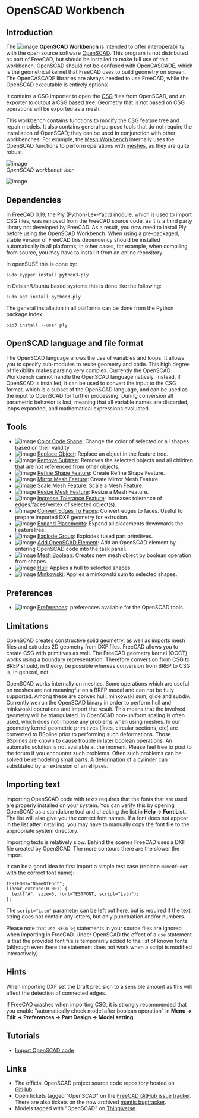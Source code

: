 # OpenSCAD Workbench

## Introduction

The ![image](https://github.com/FreeCAD/FreeCAD-documentation-docusaurus/assets/100439627/afc572e6-dea8-4760-b93c-533a86010ac5) **OpenSCAD Workbench** is intended to offer interoperability with the open source software [OpenSCAD](http://www.openscad.org/). This program is not distributed as part of FreeCAD, but should be installed to make full use of this workbench. OpenSCAD should not be confused with [OpenCASCADE](https://wiki.freecad.org/OpenCASCADE), which is the geometrical kernel that FreeCAD uses to build geometry on screen. The OpenCASCADE libraries are always needed to use FreeCAD, while the OpenSCAD executable is entirely optional.

It contains a CSG importer to open the [CSG](https://wiki.freecad.org/OpenSCAD_CSG) files from OpenSCAD, and an exporter to output a CSG based tree. Geometry that is not based on CSG operations will be exported as a mesh.

This workbench contains functions to modify the CSG feature tree and repair models. It also contains general-purpose tools that do not require the installation of OpenSCAD; they can be used in conjunction with other workbenches. For example, the [Mesh Workbench](docs\workbenches\mesh.md) internally uses the OpenSCAD functions to perform operations with [meshes](https://wiki.freecad.org/Mesh), as they are quite robust.

![image](https://github.com/FreeCAD/FreeCAD-documentation-docusaurus/assets/100439627/f8fbb476-4bd7-4261-9a32-d08086e15c17)  
_OpenSCAD workbench icon_  

![image](https://github.com/FreeCAD/FreeCAD-documentation-docusaurus/assets/100439627/0865a63b-2504-45f8-9ffe-fff8127066be)  

## Dependencies

In FreeCAD 0.19, the Ply (Python-Lex-Yacc) module, which is used to import CSG files, was removed from the FreeCAD source code, as it is a third party library not developed by FreeCAD. As a result, you now need to install Ply before using the OpenSCAD Workbench. When using a pre-packaged, stable version of FreeCAD this dependency should be installed automatically in all platforms; in other cases, for example, when compiling from source, you may have to install it from an online repository.

In openSUSE this is done by:
```
sudo zypper install python3-ply
```
In Debian/Ubuntu based systems this is done like the following:
```
sudo apt install python3-ply
```
The general installation in all platforms can be done from the Python package index.
```
pip3 install --user ply
```

## OpenSCAD language and file format

The OpenSCAD language allows the use of variables and loops. It allows you to specify sub-modules to reuse geometry and code. This high degree of flexibility makes parsing very complex. Currently the OpenSCAD Workbench cannot handle the OpenSCAD language natively. Instead, if OpenSCAD is installed, it can be used to convert the input to the CSG format, which is a subset of the OpenSCAD language, and can be used as the input to OpenSCAD for further processing. During conversion all parametric behavior is lost, meaning that all variable names are discarded, loops expanded, and mathematical expressions evaluated.

## Tools

- ![image](https://github.com/FreeCAD/FreeCAD-documentation-docusaurus/assets/100439627/9de46d13-4de9-45a5-b853-eb8886a8cdf5) [Color Code Shape](https://wiki.freecad.org/OpenSCAD_ColorCodeShape): Change the color of selected or all shapes based on their validity.
- ![image](https://github.com/FreeCAD/FreeCAD-documentation-docusaurus/assets/100439627/eb1513c4-9e34-47a8-beef-350f170c4e27) [Replace Object](https://wiki.freecad.org/OpenSCAD_ReplaceObject): Replace an object in the feature tree.
- ![image](https://github.com/FreeCAD/FreeCAD-documentation-docusaurus/assets/100439627/df7a322d-3f48-4ae7-9b5b-338915c8f589) [Remove Subtree](https://wiki.freecad.org/OpenSCAD_RemoveSubtree): Removes the selected objects and all children that are not referenced from other objects.
- ![image](https://github.com/FreeCAD/FreeCAD-documentation-docusaurus/assets/100439627/748fcc29-c47b-4785-b31c-cf88b4b4f595) [Refine Shape Feature](https://wiki.freecad.org/OpenSCAD_RefineShapeFeature): Create Refine Shape Feature.
- ![image](https://github.com/FreeCAD/FreeCAD-documentation-docusaurus/assets/100439627/0a18f045-84eb-45de-83e9-e4a714f974c6) [Mirror Mesh Feature](https://wiki.freecad.org/OpenSCAD_MirrorMeshFeature): Create Mirror Mesh Feature.
- ![image](https://github.com/FreeCAD/FreeCAD-documentation-docusaurus/assets/100439627/5bbc70f2-5bb2-4d5b-9bbd-be4234200d5c) [Scale Mesh Feature](https://wiki.freecad.org/OpenSCAD_ScaleMeshFeature): Scale a Mesh Feature.
- ![image](https://github.com/FreeCAD/FreeCAD-documentation-docusaurus/assets/100439627/f0948af5-686b-4a6e-a612-5958acbfcc50) [Resize Mesh Feature](https://wiki.freecad.org/OpenSCAD_ResizeMeshFeature): Resize a Mesh Feature.
- ![image](https://github.com/FreeCAD/FreeCAD-documentation-docusaurus/assets/100439627/df643233-eba8-4e96-8a6b-2c3366831d93) [Increase Tolerance Feature](https://wiki.freecad.org/OpenSCAD_IncreaseToleranceFeature): Increases tolerance of edges/faces/vertex of selected object(s).
- ![image](https://github.com/FreeCAD/FreeCAD-documentation-docusaurus/assets/100439627/49411bf6-a057-4cf0-aad5-6fb1da2d6478) [Convert Edges To Faces](https://wiki.freecad.org/OpenSCAD_Edgestofaces): Convert edges to faces. Useful to prepare imported DXF geometry for extrusion.
- ![image](https://github.com/FreeCAD/FreeCAD-documentation-docusaurus/assets/100439627/7c768432-75b1-48fc-9073-728d5d049727) [Expand Placements](https://wiki.freecad.org/OpenSCAD_ExpandPlacements): Expand all placements downwards the FeatureTree.
- ![image](https://github.com/FreeCAD/FreeCAD-documentation-docusaurus/assets/100439627/59070d69-4951-4b26-beb8-f83c62fd594b) [Explode Group](https://wiki.freecad.org/OpenSCAD_ExplodeGroup): Explodes fused part primitives.
- ![image](https://github.com/FreeCAD/FreeCAD-documentation-docusaurus/assets/100439627/a0a4edff-7ad6-4d76-9e8b-2294714fa4cb) [Add OpenSCAD Element](https://wiki.freecad.org/OpenSCAD_AddOpenSCADElement): Add an OpenSCAD element by entering OpenSCAD code into the task panel.
- ![image](https://github.com/FreeCAD/FreeCAD-documentation-docusaurus/assets/100439627/8026c4fa-6354-42b2-bd6d-9061ea2de7c6) [Mesh Boolean](https://wiki.freecad.org/OpenSCAD_MeshBoolean): Creates new mesh object by boolean operation from shapes.
- ![image](https://github.com/FreeCAD/FreeCAD-documentation-docusaurus/assets/100439627/ccfbf9ee-b3e0-4e15-aa1e-74135775588e) [Hull](https://wiki.freecad.org/OpenSCAD_Hull): Applies a hull to selected shapes.
- ![image](https://github.com/FreeCAD/FreeCAD-documentation-docusaurus/assets/100439627/825d32f7-a0f9-48d0-b35a-1b8dd5cc192f) [Minkowski](https://wiki.freecad.org/OpenSCAD_Minkowski): Applies a minkowski sum to selected shapes.

## Preferences

- ![image](https://github.com/FreeCAD/FreeCAD-documentation-docusaurus/assets/100439627/e803cf31-31f7-405f-a555-75aa47b6b817) [Preferences](https://wiki.freecad.org/OpenSCAD_Preferences): preferences available for the OpenSCAD tools.

## Limitations

OpenSCAD creates constructive solid geometry, as well as imports mesh files and extrudes 2D geometry from DXF files. FreeCAD allows you to create CSG with primitives as well. The FreeCAD geometry kernel (OCCT) works using a boundary representation. Therefore conversion from CSG to BREP should, in theory, be possible whereas conversion from BREP to CSG is, in general, not.

OpenSCAD works internally on meshes. Some operations which are useful on meshes are not meaningful on a BREP model and can not be fully supported. Among these are convex hull, minkowski sum, glide and subdiv. Currently we run the OpenSCAD binary in order to perform hull and minkwoski operations and import the result. This means that the involved geometry will be triangulated. In OpenSCAD non-uniform scaling is often used, which does not impose any problems when using meshes. In our geometry kernel geometric primitives (lines, circular sections, etc) are converted to BSpline prior to performing such deformations. Those BSplines are known to cause trouble in later boolean operations. An automatic solution is not available at the moment. Please feel free to post to the forum if you encounter such problems. Often such problems can be solved be remodeling small parts. A deformation of a cylinder can substituted by an extrusion of an ellipses.

## Importing text

Importing OpenSCAD code with texts requires that the fonts that are used are properly installed on your system. You can verify this by opening OpenSCAD as a standalone tool and checking the list in **Help → Font List**. The list will also give you the correct font names. If a font does not appear in the list after installing, you may have to manually copy the font file to the appropriate system directory.

Importing texts is relatively slow. Behind the scenes FreeCAD uses a DXF file created by OpenSCAD. The more contours there are the slower the import.

It can be a good idea to first import a simple test case (replace `NameOfFont` with the correct font name):
```
TESTFONT="NameOfFont";
linear_extrude(0.001) {
  text("A", size=5, font=TESTFONT, script="Latn");
};
```
The `script="Latn"` parameter can be left out here, but is required if the text string does not contain any letters, but only punctuation and/or numbers.

Please note that `use <FONT>`; statements in your source files are ignored when importing in FreeCAD. Under OpenSCAD the effect of a `use` statement is that the provided font file is temporarily added to the list of known fonts (although even there the statement does not work when a script is modified interactively).

## Hints

When importing DXF set the Draft precision to a sensible amount as this will affect the detection of connected edges.

If FreeCAD crashes when importing CSG, it is strongly recommended that you enable "automatically check model after boolean operation" in **Menu → Edit → Preferences → Part Design → Model setting**.

## Tutorials

- [Import OpenSCAD code](https://wiki.freecad.org/Import_OpenSCAD_code)

## Links

- The official OpenSCAD project source code repository hosted on [GitHub](https://github.com/openscad/openscad).
- Open tickets tagged "OpenSCAD" on the [FreeCAD GitHub issue tracker](https://github.com/FreeCAD/FreeCAD/labels/WB%20OpenSCAD). There are also tickets on the now archived [mantis bugtracker](https://freecadweb.org/tracker/search.php?tag_string=OpenSCAD).
- Models tagged with "OpenSCAD" on [Thingiverse](http://www.thingiverse.com/tag:openscad).
